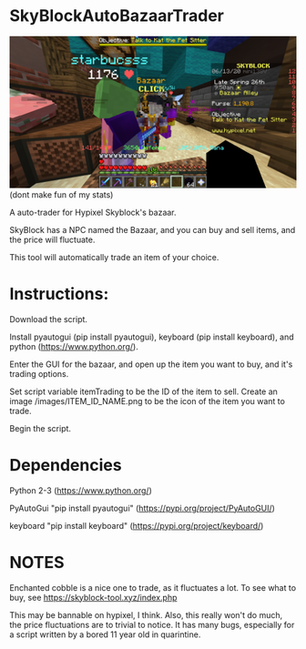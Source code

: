 # SkyBlockAutoBazaarTrader

![The Bazaar](docimages/bazaar.png)
(dont make fun of my stats)

 A auto-trader for Hypixel Skyblock's bazaar.

SkyBlock has a NPC named the Bazaar, and you can buy and sell items, and the price will fluctuate.

This tool will automatically trade an item of your choice.

Instructions: 
============

Download the script.

Install pyautogui (pip install pyautogui), keyboard (pip install keyboard), and python (https://www.python.org/). 

Enter the GUI for the bazaar, and open up the item you want to buy, and it's trading options.

Set script variable itemTrading to be the ID of the item to sell. Create an image /images/ITEM_ID_NAME.png to be the icon of the item you want to trade.

Begin the script.


Dependencies
============

Python 2-3 (https://www.python.org/)

PyAutoGui "pip install pyautogui" (https://pypi.org/project/PyAutoGUI/)

keyboard "pip install keyboard" (https://pypi.org/project/keyboard/)

NOTES
=====

Enchanted cobble is a nice one to trade, as it fluctuates a lot. To see what to buy, see https://skyblock-tool.xyz/index.php

This may be bannable on hypixel, I think. Also, this really won't do much, the price fluctuations are to trivial to notice. It has many bugs, especially for a script written by a bored 11 year old in quarintine.
